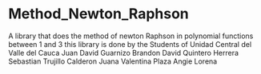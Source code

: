 # Method_Newton_Raphson
A library that does the method of newton Raphson in polynomial functions between 1 and 3
this library is done by the Students of Unidad Central del Valle del Cauca
Juan David Guarnizo
Brandon David Quintero Herrera
Sebastian Trujillo Calderon
Juana Valentina Plaza
Angie Lorena
